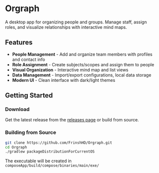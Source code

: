 # Orgraph

A desktop app for organizing people and groups. Manage staff, assign roles, and visualize relationships with interactive mind maps.

## Features

- **People Management** - Add and organize team members with profiles and contact info
- **Role Assignment** - Create subjects/scopes and assign them to people
- **Visual Organization** - Interactive mind map and list views
- **Data Management** - Import/export configurations, local data storage
- **Modern UI** - Clean interface with dark/light themes

## Getting Started

### Download

Get the latest release from the [releases page](../../releases) or build from source.

### Building from Source

```bash
git clone https://github.com/FrinshHD/Orgraph.git
cd Orgraph
./gradlew packageDistributionForCurrentOS
```

The executable will be created in `composeApp/build/compose/binaries/main/exe/`
